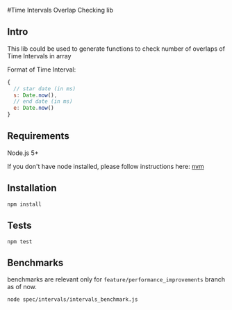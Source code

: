 #Time Intervals Overlap Checking lib
  
## Intro

This lib could be used to generate functions to check number of overlaps of Time Intervals in array

Format of Time Interval:
```javascript
{
  // star date (in ms)
  s: Date.now(),
  // end date (in ms)
  e: Date.now()
}
```

## Requirements

Node.js 5+

If you don't have node installed, please follow instructions here: [nvm](https://github.com/creationix/nvm)

## Installation

`npm install`

## Tests

`npm test`

## Benchmarks

benchmarks are relevant only for `feature/performance_improvements` branch as of now.

`node spec/intervals/intervals_benchmark.js`

